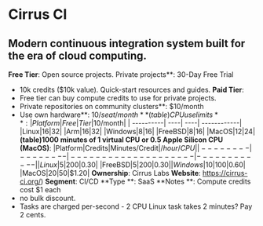 # Cirrus CI
## Modern continuous integration system built for the era of cloud computing.
**Free Tier**: Open source projects. Private projects**: 30-Day Free Trial
- 10k credits ($10k value). Quick-start resources and guides.
**Paid Tier**: 
- Free tier can buy compute credits to use for private projects.
- Private repositories on community clusters**: $10/month
- Use own hardware**: $10/seat/month
**(table)CPU use limits**: 
|Platform|Free|Tier|$10/month|
| ----------| ----| ----| ------------|
|Linux|16|32|
|Arm|16|32|
|Windows|8|16|
|FreeBSD|8|16|
|MacOS|12|24|
**(table)1000 minutes of 1 virtual CPU or 0.5 Apple Silicon CPU (MacOS)**: 
|Platform|Credits|Minutes/Credit|$/hour/CPU|
| --------| --------| --------------------| ------------|
|Linux|5|200|$0.30|
|FreeBSD|5|200|$0.30|
|Windows|10|100|$0.60|
|MacOS|20|50|$1.20|
**Ownership**: Cirrus Labs
**Website**: https://cirrus-ci.org/)
**Segment**: CI/CD
**Type **: SaaS
**Notes **: Compute credits cost $1 each
- no bulk discount.
- Tasks are charged per-second - 2 CPU Linux task takes 2 minutes? Pay 2 cents.
